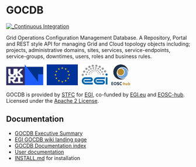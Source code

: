 # GOCDB

[![_Continuous Integration](https://github.com/GOCDB/gocdb/actions/workflows/continuous-integration.yml/badge.svg?branch=dev)](https://github.com/GOCDB/gocdb/actions/workflows/continuous-integration.yml?query=branch%3Adev)

Grid Operations Configuration Management Database. A Repository, Portal and REST style API for managing Grid and Cloud topology objects including; projects, administrative domains, sites, services, service-endpoints, service-groups, downtimes, users, roles and business rules.

<span>
  <img alt="STFC logo" src="htdocs/images/UKRI_STF_Council-Logo_Horiz-RGB_crop.png" height=57/>
  <img alt="EU flag" src="htdocs/images/eu_flag_yellow_low_150.png" height=57 />
  <img alt="EGI logo" src="htdocs/images/egi_logo.jpg" height=57 />
  <img alt="EOSC-hub logo" src="htdocs/images/eosc-hub-v-web_150.png" height=57 />
</span>

GOCDB is provided by [STFC](https://stfc.ukri.org/) for [EGI](https://www.egi.eu/federation/), co-funded by [EGI.eu](https://www.egi.eu/) and [EOSC-hub](https://www.eosc-hub.eu/). Licensed under the [Apache 2 License](http://www.apache.org/licenses/LICENSE-2.0).

## Documentation

* [GOCDB Executive Summary](https://wiki.egi.eu/w/images/d/d3/GOCDB5_Grid_Topology_Information_System.pdf)
* [EGI GOCDB wiki landing page](https://wiki.egi.eu/wiki/GOCDB)
* [GOCDB Documentation index](https://wiki.egi.eu/wiki/GOCDB_Documentation_Index)
* [User documentation](https://wiki.egi.eu/wiki/GOCDB/Input_System_User_Documentation)
* [INSTALL.md](INSTALL.md) for installation
